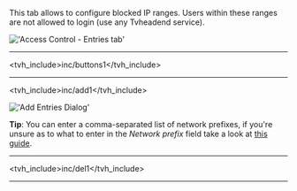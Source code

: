 This tab allows to configure blocked IP ranges. Users within these ranges
are not allowed to login (use any Tvheadend service).

!['Access Control - Entries tab'](docresources/accessconfigipblockentries.png)

---

<tvh_include>inc/buttons1</tvh_include>

---

<tvh_include>inc/add1</tvh_include>

!['Add Entries Dialog'](docresources/accessipblockingedit.png)

**Tip**: You can enter a comma-separated list of network prefixes, if you're 
unsure as to what to enter in the *Network prefix* field take a look at 
[this guide](https://www.ripe.net/about-us/press-centre/understanding-ip-addressing).

---

<tvh_include>inc/del1</tvh_include>

---
